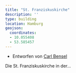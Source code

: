 ```yaml
---
title: "St. Franziskuskirche"
description: ''
type: building
location: Hamburg
geojson:
  coordinates:
  - 10.055408
  - 53.585457
---
```


* Entworfen von [Carl Bensel](/tags/Carl-Bensel)


Die St. Franziskuskirche in der...
